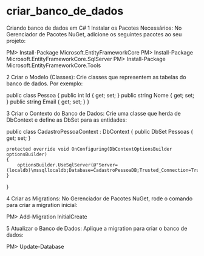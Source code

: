 # criar_banco_de_dados
Criando banco de dados em C#
1 Instalar os Pacotes Necessários:
No Gerenciador de Pacotes NuGet, adicione os seguintes pacotes ao seu projeto:

PM> Install-Package Microsoft.EntityFrameworkCore
PM> Install-Package Microsoft.EntityFrameworkCore.SqlServer
PM> Install-Package Microsoft.EntityFrameworkCore.Tools

2 Criar o Modelo (Classes):
Crie classes que representem as tabelas do banco de dados. Por exemplo:

public class Pessoa
{
    public int Id { get; set; }
    public string Nome { get; set; }
    public string Email { get; set; }
}

3 Criar o Contexto do Banco de Dados:
Crie uma classe que herda de DbContext e define as DbSet para as entidades:

public class CadastroPessoaContext : DbContext
{
    public DbSet<Pessoa> Pessoas { get; set; }

    protected override void OnConfiguring(DbContextOptionsBuilder optionsBuilder)
    {
        optionsBuilder.UseSqlServer(@"Server=(localdb)\mssqllocaldb;Database=CadastroPessoaDB;Trusted_Connection=True;");
    }
}

4 Criar as Migrations:
No Gerenciador de Pacotes NuGet, rode o comando para criar a migration inicial:

PM> Add-Migration InitialCreate

5 Atualizar o Banco de Dados:
Aplique a migration para criar o banco de dados:

PM> Update-Database
